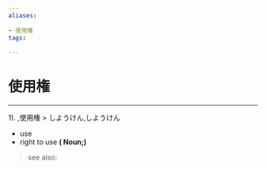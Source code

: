 ```yaml
---
aliases:
    
- 使用権
tags:
    
---
```


# 使用権
---
1).
,使用権 > しようけん,しようけん

- use
- right to use
**( Noun;)**
> see also: 
            